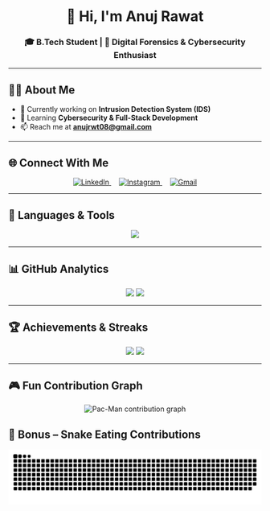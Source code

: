 <!-- Profile Header -->
<h1 align="center">👋 Hi, I'm Anuj Rawat</h1>
<h3 align="center">🎓 B.Tech Student | 🔐 Digital Forensics & Cybersecurity Enthusiast</h3>

---

## 👨‍💻 About Me  
- 🔭 Currently working on **Intrusion Detection System (IDS)**  
- 🌱 Learning **Cybersecurity & Full-Stack Development**  
- 📫 Reach me at **anujrwt08@gmail.com**  

---
## 🌐 Connect With Me  
<div align="center">
  <a href="https://linkedin.com/in/anuj-rawat-699525324" target="_blank">
    <img src="https://skillicons.dev/icons?i=linkedin" height="40" alt="LinkedIn"/>
  </a>&nbsp;&nbsp;&nbsp;
  <a href="https://instagram.com/anuj_rawat_08" target="_blank">
    <img src="https://skillicons.dev/icons?i=instagram" height="40" alt="Instagram"/>
  </a>&nbsp;&nbsp;&nbsp;
  <a href="mailto:anujrwt08@gmail.com" target="_blank">
    <img src="https://skillicons.dev/icons?i=gmail" height="40" alt="Gmail"/>
  </a>
</div>


---

## 🚀 Languages & Tools  
<div align="center">
  <img src="https://skillicons.dev/icons?i=c,cpp,py,php,mysql,mongodb,nodejs,react,ts,html,css,tailwind,figma,postman,linux,aws,nextjs,go,rust,nestjs,graphql,matlab,photoshop" />
</div>

---

## 📊 GitHub Analytics  
<div align="center">
  <img src="https://github-readme-stats.vercel.app/api?username=anujrwt08&show_icons=true&theme=tokyonight&hide_border=false&border_radius=10" height="160" />
  <img src="https://github-readme-stats.vercel.app/api/top-langs?username=anujrwt08&layout=compact&theme=tokyonight&hide_border=false&border_radius=10" height="160" />
</div>

---

## 🏆 Achievements & Streaks  
<div align="center">
  <img src="https://streak-stats.demolab.com?user=anujrwt08&theme=tokyonight&hide_border=false&border_radius=10" height="160" />
  <img src="https://github-profile-trophy.vercel.app/?username=anujrwt08&theme=tokyonight&no-frame=true&row=1&column=6" height="160"/>
</div>

---
## 🎮 Fun Contribution Graph  
<div align="center">
<picture>
  <source media="(prefers-color-scheme: dark)" srcset="https://raw.githubusercontent.com/AnujRawat08/AnujRawat08/output/pacman-contribution-graph-dark.svg">
  <source media="(prefers-color-scheme: light)" srcset="https://raw.githubusercontent.com/AnujRawat08/AnujRawat08/output/pacman-contribution-graph.svg">
  <img alt="Pac-Man contribution graph" src="https://raw.githubusercontent.com/AnujRawat08/AnujRawat08/output/pacman-contribution-graph.svg" height="200">
</picture>
</div>


## 🐍 Bonus – Snake Eating Contributions  
<div align="center">
  <img src="https://github.com/Platane/snk/raw/output/github-contribution-grid-snake.svg" alt="snake animation" />
</div>
